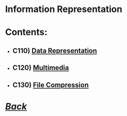 # Information Representation
# Contents:
- ##    C110) [Data Representation](../CS/C110.md)
- ##    C120) [Multimedia](../CS/C120.md)
- ##    C130) [File Compression](../CS/C130.md)
  
# [*Back*](../CS/CS.md)